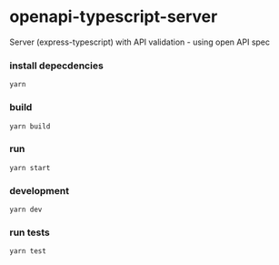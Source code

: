 # openapi-typescript-server
Server (express-typescript) with API validation - using open API spec

### install depecdencies
`yarn`
### build
`yarn build`

### run
`yarn start`

### development
`yarn dev`

### run tests
`yarn test`
